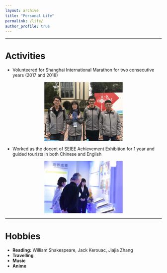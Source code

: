 ```yaml
---
layout: archive
title: "Personal Life"
permalink: /life/
author_profile: true
---
```


------

# Activities
- Volunteered for Shanghai International Marathon for two consecutive years (2017 and 2018)
<center>
<img src="https://raw.githubusercontent.com/Julia0524/Julia0524.github.io/master/images/volunteer1.jpg" width = "50%"/>
</center>

- Worked as the docent of SEIEE Achievement Exhibition for 1 year and guided tourists in both Chinese and English
<center>
<img src="https://raw.githubusercontent.com/Julia0524/Julia0524.github.io/master/images/docent1.jpg" width = "50%"/>
</center>

------

# Hobbies
- **Reading:** William Shakespeare, Jack Kerouac, Jiajia Zhang
- **Travelling**
- **Music**
- **Anime** 
